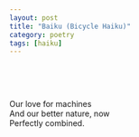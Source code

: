 ```yaml
---
layout: post
title: "Baiku (Bicycle Haiku)"
category: poetry
tags: [haiku]
---
```

<p>&nbsp;</p>
<p>&nbsp;</p>

Our love for machines  
And our better nature, now  
Perfectly combined.  


<p>&nbsp;</p>
<p>&nbsp;</p>

